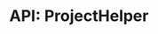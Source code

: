 ---
comment: "/**\n * A helper class for managing projects client side\n *\n * @memberof HashBrown.Client.Helpers\n */"
meta:
    range:
        - 116
        - 139
    filename: ProjectHelper.js
    lineno: 8
    columnno: 0
    path: /home/mrzapp/Development/Web/hashbrown-cms/src/Client/Helpers
    code:
        id: astnode100001189
        name: ProjectHelper
        type: ClassDeclaration
        paramnames: []
classdesc: 'A helper class for managing projects client side'
memberof: HashBrown.Client.Helpers
name: ProjectHelper
longname: HashBrown.Client.Helpers.ProjectHelper
kind: class
scope: static
methods: []
shortname: ProjectHelper
layout: docPage
permalink: /docs/hashbrown/client/helpers/projecthelper/
title: 'API: ProjectHelper'
description: 'A helper class for managing projects client side'

---